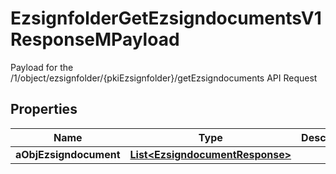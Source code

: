 

# EzsignfolderGetEzsigndocumentsV1ResponseMPayload

Payload for the /1/object/ezsignfolder/{pkiEzsignfolder}/getEzsigndocuments API Request

## Properties

Name | Type | Description | Notes
------------ | ------------- | ------------- | -------------
**aObjEzsigndocument** | [**List&lt;EzsigndocumentResponse&gt;**](EzsigndocumentResponse.md) |  | 



